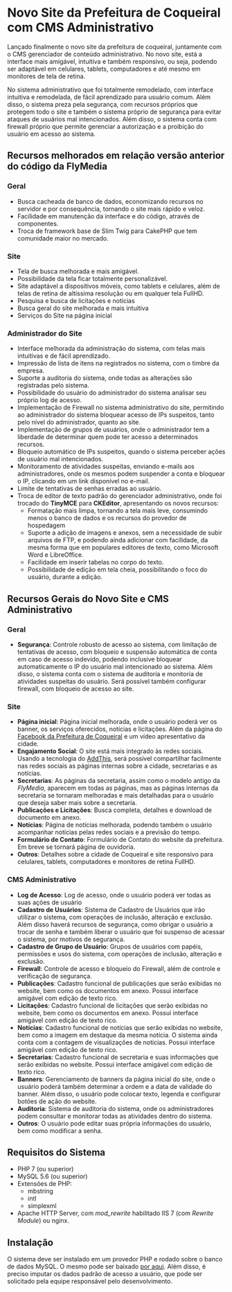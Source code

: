# Novo Site da Prefeitura de Coqueiral com CMS Administrativo

Lançado finalmente o novo site da prefeitura de coqueiral, juntamente com o CMS gerenciador de conteúdo administrativo. No novo site, está a interface mais amigável, intuitiva e também responsivo, ou seja, podendo ser adaptável em celulares, tablets, computadores e até mesmo em monitores de tela de retina.

No sistema administrativo que foi totalmente remodelado, com interface intuitiva e remodelada, de fácil aprendizado para usuário comum. Além disso, o sistema preza pela segurança, com recursos próprios que protegem todo o site e também o sistema próprio de segurança para evitar ataques de usuários mal intencionados. Além disso, o sistema conta com firewall próprio que permite gerenciar a autorização e a proibição do usuário em acesso ao sistema. 

## Recursos melhorados em relação versão anterior do código da FlyMedia

### Geral
- Busca cacheada de banco de dados, economizando recursos no servidor e por consequência, tornando o site mais rápido e veloz.
- Facilidade em manutenção da interface e do código, através de componentes.
- Troca de framework base de Slim Twig para CakePHP que tem comunidade maior no mercado.

### Site
- Tela de busca melhorada e mais amigável.
- Possibilidade da tela ficar totalmente personalizável.
- Site adaptável a dispositivos móveis, como tablets e celulares, além de telas de retina de altíssima resolução ou em qualquer tela FullHD.
- Pesquisa e busca de licitações e notícias
- Busca geral do site melhorada e mais intuitiva
- Serviços do Site na página inicial

### Administrador do Site
- Interface melhorada da administração do sistema, com telas mais intuitivas e de fácil aprendizado.
- Impressão de lista de itens na registrados no sistema, com o timbre da empresa.
- Suporte a auditoria do sistema, onde todas as alterações são registradas pelo sistema.
- Possibilidade do usuário do administrador do sistema analisar seu próprio log de acesso.
- Implementação de Firewall no sistema administrativo do site, permitindo ao administrador do sistema bloquear acesso de IPs suspeitos, tanto pelo nível do administrador, quanto ao site.
- Implementação de grupos de usuários, onde o administrador tem a liberdade de determinar quem pode ter acesso a determinados recursos.
- Bloqueio automático de IPs suspeitos, quando o sistema perceber ações de usuário mal intencionados.
- Monitoramento de atividades suspeitas, enviando e-mails aos administradores, onde os mesmos podem suspender a conta e bloquear o IP, clicando em um link disponível no e-mail.
- Limite de tentativas de senhas erradas ao usuário.
- Troca de editor de texto padrão do gerenciador administrativo, onde foi trocado do **TinyMCE** para **CKEditor**, apresentando os novos recursos:
     - Formatação mais limpa, tornando a tela mais leve, consumindo menos o banco de dados e os recursos do provedor de hospedagem
     - Suporte a adição de imagens e anexos, sem a necessidade de subir arquivos de FTP, e podendo ainda adicionar com facilidade, da mesma forma que em populares editores de texto, como Microsoft Word e LibreOffice.
     - Facilidade em inserir tabelas no corpo do texto.
     - Possibilidade de edição em tela cheia, possibilitando o foco do usuário, durante a edição.

## Recursos Gerais do Novo Site e CMS Administrativo

### Geral

- **Segurança**: Controle robusto de acesso ao sistema, com limitação de tentativas de acesso, com bloqueio e suspensão automática de conta em caso de acesso indevido, podendo inclusive bloquear automaticamente o IP do usuário mal intencionado ao sistema. Além disso, o sistema conta com o sistema de auditoria e monitoria de atividades suspeitas do usuário. Será possível também configurar firewall, com bloqueio de acesso ao site.

### Site

- **Página inicial**: Página inicial melhorada, onde o usuário poderá ver os banner, os serviços oferecidos, notícias e licitações. Além da página do [Facebook da Prefeitura de Coqueiral](https://www.facebook.com/prefeituradecoqueiral/) e um vídeo apresentativo da cidade.
- **Engajamento Social**: O site está mais integrado às redes sociais. Usando a tecnologia do [AddThis](https://www.addthis.com/), será possível compartilhar facilmente nas redes sociais as páginas internas sobre a cidade, secretarias e as notícias.
- **Secretarias**: As páginas da secretaria, assim como o modelo antigo da *FlyMedia*, aparecem em todas as páginas, mas as páginas internas da secretaria se tornaram melhoradas e mais detalhadas para o usuário que deseja saber mais sobre a secretaria.
- **Publicações e Licitações**: Busca completa, detalhes e download de documento em anexo.
- **Notícias**: Página de notícias melhorada, podendo também o usuário acompanhar notícias pelas redes sociais e a previsão do tempo.
- **Formulário de Contato**: Formulário de Contato do website da prefeitura. Em breve se tornará página de ouvidoria.
- **Outros**: Detalhes sobre a cidade de Coqueiral e site responsivo para celulares, tablets, computadores e monitores de retina FullHD.

### CMS Administrativo

- **Log de Acesso**: Log de acesso, onde o usuário poderá ver todas as suas ações de usuário
- **Cadastro de Usuários**: Sistema de Cadastro de Usuários que irão utilizar o sistema, com operações de inclusão, alteração e exclusão. Além disso haverá recursos de segurança, como obrigar o usuário a trocar de senha e também liberar o usuário que foi suspenso de acessar o sistema, por motivos de segurança.
- **Cadastro de Grupo de Usuário**: Grupos de usuários com papéis, permissões e usos do sistema, com operações de inclusão, alteração e exclusão.
- **Firewall**: Controle de acesso e bloqueio do Firewall, além de controle e verificação de segurança.
- **Publicações**: Cadastro funcional de publicações que serão exibidas no website, bem como os documentos em anexo. Possui interface amigável com edição de texto rico.
- **Licitações**: Cadastro funcional de licitações que serão exibidas no website, bem como os documentos em anexo.  Possui interface amigável com edição de texto rico.
- **Notícias**: Cadastro funcional de notícias que serão exibidas no website, bem como a imagem em destaque da mesma notícia. O sistema ainda conta com a contagem de visualizações de notícias.  Possui interface amigável com edição de texto rico.
- **Secretarias**: Cadastro funcional de secretaria e suas informações que serão exibidas no website.  Possui interface amigável com edição de texto rico.
- **Banners**: Gerenciamento de banners da página inicial do site, onde o usuário poderá também determinar a ordem e a data de validade do banner. Além disso, o usuário pode colocar texto, legenda e configurar botões de ação do website.
- **Auditoria**: Sistema de auditoria do sistema, onde os administradores podem consultar e monitorar todas as atividades dentro do sistema.
- **Outros**: O usuário pode editar suas própria informações do usuário, bem como modificar a senha.

## Requisitos do Sistema

- PHP 7 (ou superior)
- MySQL 5.6 (ou superior)
- Extensões de PHP:
    - mbstring
    - intl 
    - simplexml 
- Apache HTTP Server, com *mod_rewrite* habilitado IIS 7 (com *Rewrite Module*) ou nginx.

## Instalação

O sistema deve ser instalado em um provedor PHP e rodado sobre o banco de dados MySQL. O mesmo pode ser baixado [por aqui](https://github.com/coqueiralmg/site/releases). Além disso, é preciso imputar os dados padrão de acesso a usuário, que pode ser solicitado pela equipe responsável pelo desenvolvimento.

 
